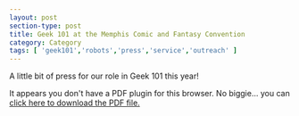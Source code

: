 ```yaml
---
layout: post
section-type: post
title: Geek 101 at the Memphis Comic and Fantasy Convention
category: Category
tags: [ 'geek101','robots','press','service','outreach' ]
---
```

A little bit of press for our role in Geek 101 this year!

<object data="https://umdrive.memphis.edu/aolney/public/website-media/cfc-story-16.pdf" type="application/pdf" width="100%" height="600px">
 
  <p>It appears you don't have a PDF plugin for this browser.
  No biggie... you can <a href="https://umdrive.memphis.edu/aolney/public/website-media/cfc-story-16.pdf">click here to
  download the PDF file.</a></p>
  
</object>
